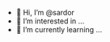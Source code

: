 - 👋 Hi, I’m @sardor
- 👀 I’m interested in ...
- 🌱 I’m currently learning ...


<!---
sardor-9/sardor-9 is a ✨ special ✨ repository because its `README.md` (this file) appears on your GitHub profile.
You can click the Preview link to take a look at your changes.
--->
